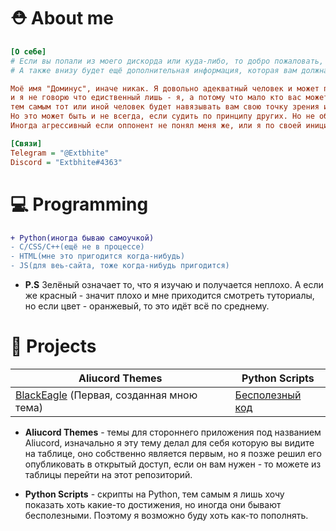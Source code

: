 # ⛑ About me

```ini
[О себе]
# Если вы попали из моего дискорда или куда-либо, то добро пожаловать, здесь вы можете изучить этот профиль.
# А также внизу будет ещё дополнительная информация, которая вам должна помочь, удачи!

Моё имя "Доминус", иначе никак. Я довольно адекватный человек и может понять ваше мнение,
и я не говорю что едиственный лишь - я, а потому что мало кто вас может понять
тем самым тот или иной человек будет навязывать вам свою точку зрения и вы должны придерживаться его.
Но это может быть и не всегда, если судить по принципу других. Но не об этом.
Иногда агрессивный если оппонент не понял меня же, или я по своей инициативе "напал" на этого человека просто так.

[Связи]
Telegram = "@Extbhite"
Discord = "Extbhite#4363"
```

# 💻 Programming
```diff
+ Python(иногда бываю самоучкой)
- С/CSS/C++(ещё не в процессе)
- HTML(мне это пригодится когда-нибудь)
- JS(для веь-сайта, тоже когда-нибудь пригодится)
```
* **P.S** Зелёный означает то, что я изучаю и получается неплохо. А если же красный - значит плохо и мне приходится смотреть туториалы, но если цвет - оранжевый, то это идёт всё по среднему.

# 📁 Projects
| Aliucord Themes | Python Scripts |
|----------------|----------------|
| [BlackEagle](https://github.com/ExtbhiteEAS/Black-Eagle) (Первая, созданная мною тема)| [Бесполезный код](https://github.com/ExtbhiteEAS/Most-Cool-Code)|
* **Aliucord Themes** - темы для стороннего приложения под названием Aliucord, изначально я эту тему делал для себя которую вы видите на таблице, оно собственно является первым, но я позже решил его опубликовать в открытый доступ, если он вам нужен - то можете из таблицы перейти на этот репозиторий.

* **Python Scripts** - скрипты на Python, тем самым я лишь хочу показать хоть какие-то достижения, но иногда они бывают бесполезными. Поэтому я возможно буду хоть как-то пополнять. 
